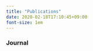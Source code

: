 ```yaml
---
title: "Publications"
date: 2020-02-18T17:10:45+09:00
font-size: 1em
---
```


### Journal
<!-- 
- <a href="#Tokuda20">Tokuda et al. 2020 </a>
- <a href="#Fujishiro20">Fujishiro et al. 2020 </a>

hogehoge

***

<a name="Tokuda20" href="#Tokuda20">**<center>Title</center>**</a>
"FRagmentation and Evolution of dense cores Judged by ALMA (FREJA). I  
Inner ~1000 au structures of prestellar/protostellar cores in Taurus"

**<center>Author</center>**
Kazuki Tokuda, Kakeru Fujishiro, Kengo Tachihara, Tatsuyuki Takashima, Sarolta Zahorecz,
Kazuya Saigo, Tomoaki Matsumoto, Yasuo Fukui, Kengo Tomida, Masahiro N. Machida,
Shu-ichiro Inutsuka, Philippe Andre$'$, Akiko Kawamura, and Toshikazu Onishi

**<center>Abstruct</center>**
We have performed survey-type observations in 1 mm continuum and molecular lines toward dense cores (32 prestellar + 7 protostellar) with an average density of >10$^5$ cm$^{-3}$ in the Taurus molecular clouds using the ALMA-ACA (Atacama Compact Array) stand-alone mode with an angular resolution of $\sim$6\farcs7 ($\sim$940 au). The primary purpose of this study is to investigate the innermost part of dense cores toward understanding the initial condition of star formation. Contributions from protostellar disks dominate the continuum emission in most of the observed protostellar cores. For the prestellar cores, we have successfully confirmed continuum emission from dense gas with a density of $\gtrsim$(0.5--1) $\times$ 10$^6$ cm$^{-3}$ toward approximately one-third of the targets. The detection rate is significantly higher than that of the previous surveys toward starless cores using the ALMA Main array.
The statistical counting method tells us that the lifetime of the condensation approaches the free-fall time as the density increase.
Among the prestellar cores, at least two targets have promising internal substructures in continuum emission with the size scale of $\sim$1000 au if we consider the molecular line (C$^{18}$O and N$_2$D$^{+}$) distributions.
This result suggests that small scale fragmentation/coalescence processes within a $\lesssim$0.1 pc prestellar core can occur to determine the final core mass before the dynamical collapse.

**<center>ADS</center>**

***

<a name="Fujishiro20" href="#Fujishiro20">**<center>Title</center>**</a>
"A low-velocity bipolar outflow from a deeply embedded object in Taurus"

**<center>Author</center>**
Kakeru Fujishiro, Kazuki Tokuda, Kengo Tachihara, Tatsuyuki Takashima, Sarolta Zahorecz,
Kazuya Saigo, Tomoaki Matsumoto, Yasuo Fukui, Kengo Tomida, Masahiro N. Machida,
Shu-ichiro Inutsuka, Philippe Andre, Akiko Kawamura, and Toshikazu Onishi

**<center>Abstruct</center>**
The first hydrostatic core, the first quasi-hydrostatic object formed during the star formation process, is still the observational missing link between the prestellar and protostellar phases, mainly due to its short lifetime. Although we have not established a clear method to identify this rare object, recent theoretical studies predict that the first core has millimeter continuum emission and low-velocity outflow with a wide opening angle. An extensive continuum/outflow survey toward a large number of "starless" cores in nearby star-forming regions works as a pathfinder.
We observed 32 prestellar cores in Taurus with an average density of $\gtrsim$10$^5$ cm$^{-3}$ in 1.3 mm continuum and molecular lines using the ALMA-ACA stand-alone mode. Among the targets, L1535-NE/MC35 has blueshifted/redshifted wings in the $^{12}$CO (2--1) line, indicating that there is deeply embedded object driving molecular outflow. The observed velocities and sizes of the possible outflow lobes are 2--4 km s$^{-1}$, and $\sim$ 2 $\times$ 10$^3$ au, respectively, and the dynamical time is calculated to be $\sim$10$^3$ yr. In addition to this, the core is one of the strongest N$^2$D$^+$ (3--2) emitter in our sample. 
All the observed signatures do not conflict with any of the theoretical predictions about the first hydrostatic core so far, 
and thus L1535-NE/MC35 can be a unique candidate of the first core in the Taurus molecular cloud.

**<center>ADS</center>**

***
-->
